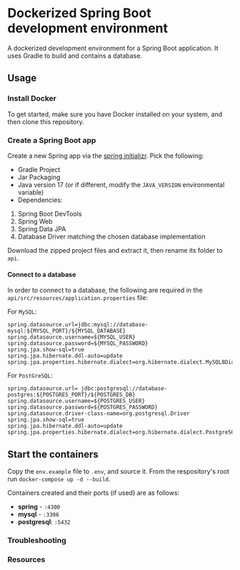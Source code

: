 # Dockerized Spring Boot development environment

A dockerized development environment for a Spring Boot application. It uses Gradle to build and contains a database.

## Usage

### Install Docker

To get started, make sure you have Docker installed on your system, and then clone this repository.

### Create a Spring Boot app

Create a new Spring app via the [spring initializr](https://start.spring.io/). Pick the following:
- Gradle Project
- Jar Packaging
- Java version 17 (or if different, modify the `JAVA_VERSION` environmental variable)
- Dependencies:
1. Spring Boot DevTools
1. Spring Web
1. Spring Data JPA
1. Database Driver matching the chosen database implementation

Download the zipped project files and extract it, then rename its folder to `api`.

#### Connect to a database

In order to connect to a database, the following are required in the `api/src/resources/application.properties` file:

For `MySQL`:
``` jproperties
spring.datasource.url=jdbc:mysql://database-mysql:${MYSQL_PORT}/${MYSQL_DATABASE}
spring.datasource.username=${MYSQL_USER}
spring.datasource.password=${MYSQL_PASSWORD}
spring.jpa.show-sql=true
spring.jpa.hibernate.ddl-auto=update
spring.jpa.properties.hibernate.dialect=org.hibernate.dialect.MySQL8Dialect
```

For `PostGreSQL`:
``` jproperties
spring.datasource.url= jdbc:postgresql://database-postgres:${POSTGRES_PORT}/${POSTGRES_DB} 
spring.datasource.username=${POSTGRES_USER}
spring.datasource.password=${POSTGRES_PASSWORD}
spring.datasource.driver-class-name=org.postgresql.Driver
spring.jpa.show-sql=true
spring.jpa.hibernate.ddl-auto=update
spring.jpa.properties.hibernate.dialect=org.hibernate.dialect.PostgreSQLDialect
```

## Start the containers

Copy the `env.example` file to `.env`, and source it.
From the respository's root run `docker-compose up -d --build`.

Containers created and their ports (if used) are as follows:

- **spring** - `:4300`
- **mysql** - `:3306`
- **postgresql**: `:5432`

### Troubleshooting


### Resources
